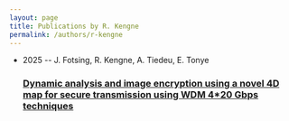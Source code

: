 ```yaml
---
layout: page
title: Publications by R. Kengne
permalink: /authors/r-kengne
---
```


<ul class="post-list">
<li><span class='post-meta'>2025 -- J. Fotsing, R. Kengne, A. Tiedeu, E. Tonye</span><h3><a class='post-link' href="{{ site.baseurl }}/dynamic-analysis-and-image-encryption-using-a-novel-4d-map-for-secure-transmission-using-wdm-4-20-gbps-techniques">Dynamic analysis and image encryption using a novel 4D map for secure transmission using WDM 4*20 Gbps techniques</a></h3></li>

</ul>
